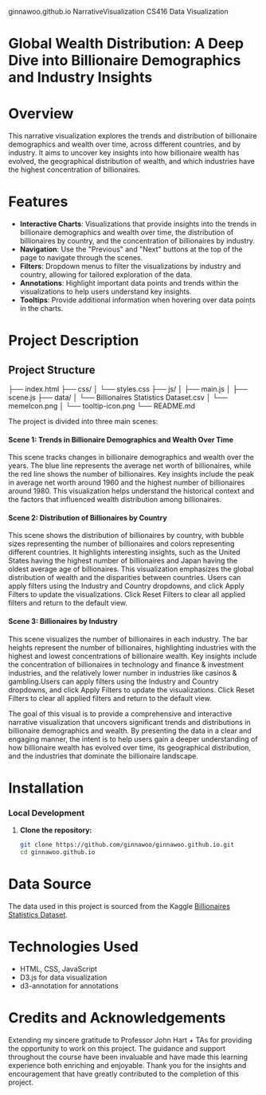 ginnawoo.github.io
NarrativeVisualization
CS416 Data Visualization 

# Global Wealth Distribution: A Deep Dive into Billionaire Demographics and Industry Insights

# Overview
This narrative visualization explores the trends and distribution of billionaire demographics and wealth over time, across different countries, and by industry. It aims to uncover key insights into how billionaire wealth has evolved, the geographical distribution of wealth, and which industries have the highest concentration of billionaires.

# Features

- **Interactive Charts**: Visualizations that provide insights into the trends in billionaire demographics and wealth over time, the distribution of billionaires by country, and the concentration of billionaires by industry.
- **Navigation**: Use the "Previous" and "Next" buttons at the top of the page to navigate through the scenes.
- **Filters**: Dropdown menus to filter the visualizations by industry and country, allowing for tailored exploration of the data.
- **Annotations**: Highlight important data points and trends within the visualizations to help users understand key insights.
- **Tooltips**: Provide additional information when hovering over data points in the charts.

# Project Description

## Project Structure

├── index.html
├── css/
│ └── styles.css
├── js/
│ ├── main.js
│ ├── scene.js
├── data/
│ └── Billionaires Statistics Dataset.csv
│ └── memeIcon.png
│ └── tooltip-icon.png
└── README.md

The project is divided into three main scenes:

#### Scene 1: Trends in Billionaire Demographics and Wealth Over Time
This scene tracks changes in billionaire demographics and wealth over the years. The blue line represents the average net worth of billionaires, while the red line shows the number of billionaires. Key insights include the peak in average net worth around 1960 and the highest number of billionaires around 1980. This visualization helps understand the historical context and the factors that influenced wealth distribution among billionaires.

#### Scene 2: Distribution of Billionaires by Country
This scene shows the distribution of billionaires by country, with bubble sizes representing the number of billionaires and colors representing different countries. It highlights interesting insights, such as the United States having the highest number of billionaires and Japan having the oldest average age of billionaires. This visualization emphasizes the global distribution of wealth and the disparities between countries. Users can apply filters using the Industry and Country dropdowns, and click Apply Filters to update the visualizations. Click Reset Filters to clear all applied filters and return to the default view.

#### Scene 3: Billionaires by Industry
This scene visualizes the number of billionaires in each industry. The bar heights represent the number of billionaires, highlighting industries with the highest and lowest concentrations of billionaire wealth. Key insights include the concentration of billionaires in technology and finance & investment industries, and the relatively lower number in industries like casinos & gambling.Users can apply filters using the Industry and Country dropdowns, and click Apply Filters to update the visualizations. Click Reset Filters to clear all applied filters and return to the default view.

The goal of this visual is to provide a comprehensive and interactive narrative visualization that uncovers significant trends and distributions in billionaire demographics and wealth. By presenting the data in a clear and engaging manner, the intent is to help users gain a deeper understanding of how billionaire wealth has evolved over time, its geographical distribution, and the industries that dominate the billionaire landscape.

# Installation

### Local Development

1. **Clone the repository:**
   ```bash
   git clone https://github.com/ginnawoo/ginnawoo.github.io.git
   cd ginnawoo.github.io
   ```

# Data Source
The data used in this project is sourced from the Kaggle [Billionaires Statistics Dataset](https://www.kaggle.com/datasets/nelgiriyewithana/billionaires-statistics-dataset?resource=download).

# Technologies Used
- HTML, CSS, JavaScript
- D3.js for data visualization
- d3-annotation for annotations

# Credits and Acknowledgements
Extending my sincere gratitude to Professor John Hart + TAs for providing the opportunity to work on this project. The guidance and support throughout the course have been invaluable and have made this learning experience both enriching and enjoyable. Thank you for the insights and encouragement that have greatly contributed to the completion of this project.


















